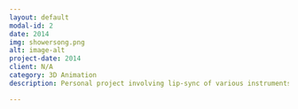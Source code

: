 ```yaml
---
layout: default
modal-id: 2
date: 2014
img: showersong.png
alt: image-alt
project-date: 2014
client: N/A
category: 3D Animation
description: Personal project involving lip-sync of various instruments and singer. <a href="https://www.youtube.com/watch?v=0gTTjB9lWT4&list=UUZHrE_MaODiS49ys7GiR-Mg">Full video available here.</a>

---
```

